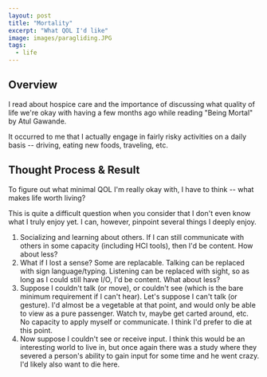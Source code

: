 ```yaml
---
layout: post
title: "Mortality"
excerpt: "What QOL I'd like"
image: images/paragliding.JPG
tags: 
  - life
---
```


## Overview
I read about hospice care and the importance of discussing what quality of life we're okay with having a few months ago while reading "Being Mortal" by Atul Gawande.

It occurred to me that I actually engage in fairly risky activities on a daily basis -- driving, eating new foods, traveling, etc. 

## Thought Process & Result
To figure out what minimal QOL I'm really okay with, I have to think -- what makes life worth living?

This is quite a difficult question when you consider that I don't even know what I truly enjoy yet. I can, however, pinpoint several things I deeply enjoy.
1. Socializing and learning about others. If I can still communicate with others in some capacity (including HCI tools), then I'd be content. How about less?
2. What if I lost a sense? Some are replacable. Talking can be replaced with sign language/typing. Listening can be replaced with sight, so as long as I could still have I/O, I'd be 
content. What about less?
3. Suppose I couldn't talk (or move), or couldn't see (which is the bare minimum requirement if I can't hear). Let's suppose I can't talk (or gesture). I'd almost be a vegetable at that point, and would only be able to view as a pure passenger. Watch tv, maybe get carted around, etc. No capacity to apply myself or communicate. I think I'd prefer to die at this point. 
4. Now suppose I couldn't see or receive input. I think this would be an interesting world to live in, but once again there was a study where they severed a person's ability to gain
input for some time and he went crazy. I'd likely also want to die here. 
